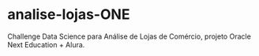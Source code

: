 # analise-lojas-ONE
Challenge Data Science para Análise de Lojas de Comércio, projeto Oracle Next Education + Alura.

